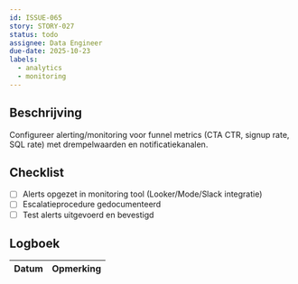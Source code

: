 ```yaml
---
id: ISSUE-065
story: STORY-027
status: todo
assignee: Data Engineer
due-date: 2025-10-23
labels:
  - analytics
  - monitoring
---
```


## Beschrijving
Configureer alerting/monitoring voor funnel metrics (CTA CTR, signup rate, SQL rate) met drempelwaarden en notificatiekanalen.

## Checklist
- [ ] Alerts opgezet in monitoring tool (Looker/Mode/Slack integratie)
- [ ] Escalatieprocedure gedocumenteerd
- [ ] Test alerts uitgevoerd en bevestigd

## Logboek
| Datum | Opmerking |
|-------|-----------|
